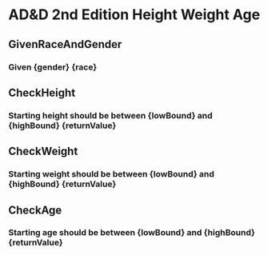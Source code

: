 # AD&D 2nd Edition Height Weight Age

## GivenRaceAndGender
### Given {gender} {race}

## CheckHeight
### Starting height should be between {lowBound} and {highBound} {returnValue}

## CheckWeight
### Starting weight should be between {lowBound} and {highBound} {returnValue}

## CheckAge
### Starting age should be between {lowBound} and {highBound} {returnValue}